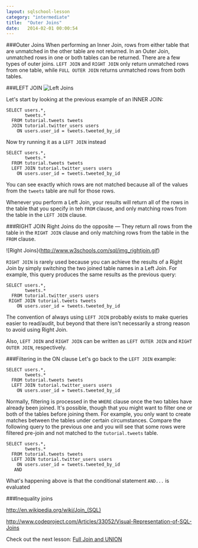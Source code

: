 ```yaml
---
layout: sqlschool-lesson
category: "intermediate"
title:  "Outer Joins"
date:   2014-02-01 00:00:54
---
```


###Outer Joins
When performing an Inner Join, rows from either table that are unmatched in the other table are not returned. In an Outer Join, unmatched rows in one or both tables can be returned. There are a few types of outer joins. `LEFT JOIN` and `RIGHT JOIN` only return unmatched rows from one table, while `FULL OUTER JOIN` returns unmatched rows from both tables.

###LEFT JOIN
![Left Joins](http://www.w3schools.com/sql/img_leftjoin.gif)

Let's start by looking at the previous example of an INNER JOIN:

    SELECT users.*,
           tweets.*
      FROM tutorial.tweets tweets
      JOIN tutorial.twitter_users users
        ON users.user_id = tweets.tweeted_by_id

Now try running it as a `LEFT JOIN` instead

    SELECT users.*,
           tweets.*
      FROM tutorial.tweets tweets
      LEFT JOIN tutorial.twitter_users users
        ON users.user_id = tweets.tweeted_by_id

You can see exactly which rows are not matched because all of the values from the `tweets` table are null for those rows.

Whenever you perform a Left Join, your results will return all of the rows in the table that you specify in teh `FROM` clause, and only matching rows from the table in the `LEFT JOIN` clause.

###RIGHT JOIN
Right Joins do the opposite &mdash; They return all rows from the table in the `RIGHT JOIN` clause and only matching rows from the table in the `FROM` clause.

![Right Joins}(http://www.w3schools.com/sql/img_rightjoin.gif)

`RIGHT JOIN` is rarely used because you can achieve the results of a Right Join by simply switching the two joined table names in a Left Join. For example, this query produces the same results as the previous query:

    SELECT users.*,
           tweets.*
      FROM tutorial.twitter_users users
     RIGHT JOIN tutorial.tweets tweets
        ON users.user_id = tweets.tweeted_by_id

The convention of always using `LEFT JOIN` probably exists to make queries easier to read/audit, but beyond that there isn't necessarily a strong reason to avoid using Right Join.

Also, `LEFT JOIN` and `RIGHT JOIN` can be written as `LEFT OUTER JOIN` and `RIGHT OUTER JOIN`, respectively.

###Filtering in the ON clause
Let's go back to the `LEFT JOIN` example:

    SELECT users.*,
           tweets.*
      FROM tutorial.tweets tweets
      LEFT JOIN tutorial.twitter_users users
        ON users.user_id = tweets.tweeted_by_id

Normally, filtering is processed in the `WHERE` clause once the two tables have already been joined. It's possible, though that you might want to filter one or both of the tables before joining them. For example, you only want to create matches between the tables under certain circumstances. Compare the following query to the previous one and you will see that some rows were filtered pre-join and not matched to the `tutorial.tweets` table.

    SELECT users.*,
           tweets.*
      FROM tutorial.tweets tweets
      LEFT JOIN tutorial.twitter_users users
        ON users.user_id = tweets.tweeted_by_id
       AND 

   What's happening above is that the conditional statement `AND...` is evaluated

###Inequality joins


http://en.wikipedia.org/wiki/Join_(SQL)

http://www.codeproject.com/Articles/33052/Visual-Representation-of-SQL-Joins

<!--filtering using JOIN vs. WHERE clause -->

Check out the next lesson: [Full Join and UNION](/intermediate/full-join-union.html)